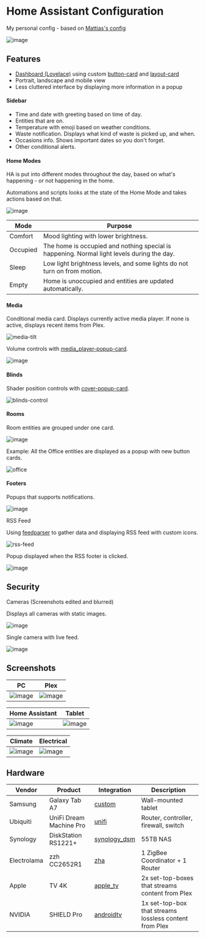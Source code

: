 # Home Assistant Configuration
My personal config - based on [Mattias's config](https://github.com/matt8707/hass-config)


![image](https://user-images.githubusercontent.com/93126880/203490436-2ed45a66-965b-4289-9b4a-26de1685903d.png)


## Features

* [Dashboard (Lovelace)](https://www.home-assistant.io/lovelace/) using custom [button-card](https://github.com/custom-cards/button-card) and [layout-card](https://github.com/thomasloven/lovelace-layout-card)
* Portrait, landscape and mobile view
* Less cluttered interface by displaying more information in a popup

#### Sidebar

* Time and date with greeting based on time of day.
* Entities that are on.
* Temperature with emoji based on weather conditions.
* Waste notification. Displays what kind of waste is picked up, and when.
* Occasions info. Shows important dates so you don't forget.
* Other conditional alerts.

#### Home Modes

HA is put into different modes throughout the day, based on what's happening - or not happening in the home.

Automations and scripts looks at the state of the Home Mode and takes actions based on that.

![image](https://user-images.githubusercontent.com/93126880/202784186-b1abc968-6366-446a-955a-30fa6ab87199.png)

Mode | Purpose
--- | ---
Comfort | Mood lighting with lower brightness.
Occupied | The home is occupied and nothing special is happening. Normal light levels during the day.
Sleep | Low light brightness levels, and some lights do not turn on from motion.
Empty | Home is unoccupied and entities are updated automatically.

#### Media

Conditional media card. Displays currently active media player. If none is active, displays recent items from Plex.

![media-tilt](https://user-images.githubusercontent.com/93126880/187746806-00f313c0-fbc9-4904-882f-1ecf25f144b7.gif)

Volume controls with [media_player-popup-card](https://github.com/DBuit/media_player-popup-card).

![image](https://user-images.githubusercontent.com/93126880/187842555-1fc1cdb0-3374-4ee3-afb8-d8e616404404.png)



#### Blinds

Shader position controls with [cover-popup-card](https://github.com/DBuit/cover-popup-card).

![blinds-control](https://user-images.githubusercontent.com/93126880/187845173-4da0fdb6-bb24-4528-8b2e-3b738a38b60a.gif)


#### Rooms

Room entities are grouped under one card.

![image](https://user-images.githubusercontent.com/93126880/202784390-46e0f1df-f8a6-4474-a3e9-265d5dbb2f72.png)

Example: All the Office entities are displayed as a popup with new button cards.

![office](https://user-images.githubusercontent.com/93126880/187751207-17268f49-a907-4b35-93ea-35258e6d93eb.gif)


#### Footers

Popups that supports notifications.

![image](https://user-images.githubusercontent.com/93126880/187744558-fc281be5-af49-4433-976f-ce3af5bd7b0d.png)

RSS Feed

Using [feedparser](https://github.com/custom-components/feedparser) to gather data and displaying RSS feed with custom icons.

![rss-feed](https://user-images.githubusercontent.com/93126880/187744661-00a74549-344d-466e-98e1-6982ed8e24dc.gif)


Popup displayed when the RSS footer is clicked.

![image](https://user-images.githubusercontent.com/93126880/187751839-4a3b5f65-8a5f-4bf8-92eb-0ff0ec3fba01.png)

## Security

Cameras (Screenshots edited and blurred)

Displays all cameras with static images.

![image](https://user-images.githubusercontent.com/93126880/187852782-e32aeb7b-368b-4520-97f1-9728dc9a2a42.png)

Single camera with live feed.

![image](https://user-images.githubusercontent.com/93126880/187852631-e04fad27-f6d2-4a45-aa56-4c44dc55c58a.png)


## Screenshots

| PC | Plex |
| --- | --- |
| ![image](https://user-images.githubusercontent.com/93126880/187849501-16c440c1-dbdb-49c0-ab6a-e8554dbd5d7b.png) | ![image](https://user-images.githubusercontent.com/93126880/187849560-74835322-65e7-49f2-9699-9714372aa02b.png) |

| Home Assistant | Tablet |
| --- | --- |
| ![image](https://user-images.githubusercontent.com/93126880/187849727-56a42be2-40e4-4055-9e51-931e7264fc7c.png) | ![image](https://user-images.githubusercontent.com/93126880/187849789-7001698c-1e5d-4a31-9c44-4f53833ee6f6.png) |

| Climate | Electrical |
| --- | --- |
| ![image](https://user-images.githubusercontent.com/93126880/187849936-98bba209-2aa5-4aef-9640-08688a58970e.png) | ![image](https://user-images.githubusercontent.com/93126880/187849966-bb4b5cdb-bcbb-4b33-bd05-d0225a4c0ba1.png) |

## Hardware

| Vendor | Product | Integration | Description |
|---|---|---|---|
| Samsung | Galaxy Tab A7 | [custom](https://github.com/cgarwood/homeassistant-fullykiosk) | Wall-mounted tablet |
| Ubiquiti | UniFi Dream Machine Pro | [unifi](https://www.home-assistant.io/integrations/unifi/) | Router, controller, firewall, switch |
| Synology | DiskStation RS1221+ | [synology_dsm](https://www.home-assistant.io/integrations/synology_dsm/) | 55TB NAS |
| Electrolama | zzh CC2652R1 | [zha](https://www.home-assistant.io/integrations/zha/) | 1 ZigBee Coordinator + 1 Router |
| Apple | TV 4K | [apple_tv](https://www.home-assistant.io/integrations/apple_tv/) | 2x set-top-boxes that streams content from Plex |
| NVIDIA | SHIELD Pro | [androidtv](https://www.home-assistant.io/integrations/androidtv/) | 1x set-top-box that streams lossless content from Plex |
